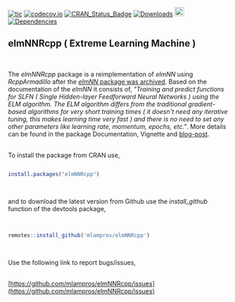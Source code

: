 
[![tic](https://github.com/mlampros/elmNNRcpp/workflows/tic/badge.svg?branch=master)](https://github.com/mlampros/elmNNRcpp/actions)
[![codecov.io](https://codecov.io/github/mlampros/elmNNRcpp/coverage.svg?branch=master)](https://codecov.io/github/mlampros/elmNNRcpp?branch=master)
[![CRAN_Status_Badge](http://www.r-pkg.org/badges/version/elmNNRcpp)](http://cran.r-project.org/package=elmNNRcpp)
[![Downloads](http://cranlogs.r-pkg.org/badges/grand-total/elmNNRcpp?color=blue)](http://www.r-pkg.org/pkg/elmNNRcpp)
<a href="https://www.buymeacoffee.com/VY0x8snyh" target="_blank"><img src="https://www.buymeacoffee.com/assets/img/custom_images/orange_img.png" alt="Buy Me A Coffee" height="21px" ></a>
[![Dependencies](https://tinyverse.netlify.com/badge/elmNNRcpp)](https://cran.r-project.org/package=elmNNRcpp)


## elmNNRcpp ( Extreme Learning Machine )
<br>

The *elmNNRcpp* package is a reimplementation of *elmNN* using *RcppArmadillo* after the [*elmNN* package was archived](https://CRAN.R-project.org/package=elmNN). Based on the documentation of the *elmNN* it consists of,
*"Training and predict functions for SLFN ( Single Hidden-layer Feedforward Neural Networks ) using the ELM algorithm. The ELM algorithm differs from the traditional gradient-based algorithms for very short training times ( it doesn't need any iterative tuning, this makes learning time very fast ) and there is no need to set any other parameters like learning rate, momentum, epochs, etc."*. More details can be found in the package Documentation, Vignette and [blog-post](http://mlampros.github.io/2018/07/05/the_extreme_learning_machine_package/).
<br><br>

To install the package from CRAN use, 

```R

install.packages("elmNNRcpp")


```
<br>

and to download the latest version from Github use the *install_github* function of the devtools package,
<br><br>

```R

remotes::install_github('mlampros/elmNNRcpp')


```
<br>

Use the following link to report bugs/issues,
<br><br>

[https://github.com/mlampros/elmNNRcpp/issues](https://github.com/mlampros/elmNNRcpp/issues)

